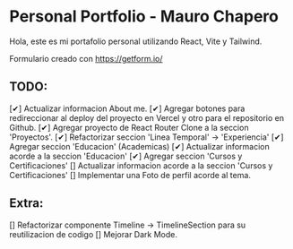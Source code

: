# Personal Portfolio - Mauro Chapero

Hola, este es mi portafolio personal utilizando React, Vite y Tailwind.

Formulario creado con https://getform.io/

## TODO:
[✔] Actualizar informacion About me.
[✔] Agregar botones para redireccionar al deploy del proyecto en Vercel y otro para el repositorio en Github.
[✔] Agregar proyecto de React Router Clone a la seccion 'Proyectos'.
[✔] Refactorizar seccion 'Linea Temporal' -> 'Experiencia'
[✔] Agregar seccion 'Educacion' (Academicas)
[✔] Actualizar informacion acorde a la seccion 'Educacion'
[✔] Agregar seccion 'Cursos y Certificaciones'
[] Actualizar informacion acorde a la seccion 'Cursos y Certificaciones'
[] Implementar una Foto de perfil acorde al tema.

## Extra:
[] Refactorizar componente Timeline -> TimelineSection para su reutilizacion de codigo
[] Mejorar Dark Mode.